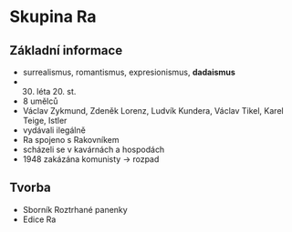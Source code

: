 # Skupina Ra

## Základní informace
* surrealismus, romantismus, expresionismus, **dadaismus**
* 30. léta 20. st.
* 8 umělců
* Václav Zykmund, Zdeněk Lorenz, Ludvík Kundera, Václav Tikel, Karel Teige, Istler
* vydávali ilegálně
* Ra spojeno s Rakovníkem
* scházeli se v kavárnách a hospodách
* 1948 zakázána komunisty → rozpad

## Tvorba
* Sborník Roztrhané panenky
* Edice Ra
